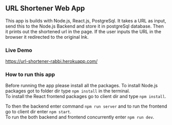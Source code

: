 ## URL Shortener Web App

This app is builds with Node.js, React.js, PostgreSql.
It takes a URL as input, send this to the Node.js Backend and store it in postgreSql database. Then it prints out the shortened url in the page.
If the user inputs the URL in the browser it redirected to the original lnk.

### Live Demo
https://url-shortener-rabbi.herokuapp.com/

### How to run this app
Before running the app please install all the packages. To install Node.js packages got to folder dir type `npm install` in the terminal.
<br>To install the React frontend packages go to client dir and type `npm install`.

To then the backend enter command `npm run server` and to run the frontend go to client dir enter `npm start`.
<br>To run the both backend and frontend concurrently enter `npm run dev`.
